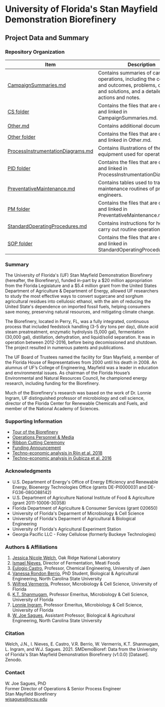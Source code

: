 # University of Florida's Stan Mayfield Demonstration Biorefinery

## Project Data and Summary

### Repository Organization

| Item | Description |
| ----------- | ----------- |
| [CampaignSummaries.md](CampaignSummaries.md) | Contains summaries of campaign operations, including the conditions and outcomes, problems, challenges, and solutions, and a detailed list of actions and notes. |
| [CS folder](CS) | Contains the files that are described and linked in CampaignSummaries.md. |
| [Other.md](Other.md) | Contains additional documents. |
| [Other folder](Other) | Contains the files that are described and linked in Other.md. |
| [ProcessInstrumentationDiagrams.md](ProcessInstrumentationDiagrams.md) | Contains illustrations of the equipment used for operations. |
| [PID folder](PID) | Contains the files that are described and linked in ProcessInstrumentationDiagrams.md. |
| [PreventativeMaintenance.md](PreventativeMaintenance.md) | Contains tables used to track the maintenance routines of process engineers. |
| [PM folder](PM) | Contains the files that are described and linked in PreventativeMaintenance.md. |
| [StandardOperatingProcedures.md](StandardOperatingProcedures.md) | Contains instructions for how to carry out routine operations. |
| [SOP folder](SOP) | Contains the files that are described and linked in StandardOperatingProcedures.md. |

### Summary

The University of Florida's (UF) Stan Mayfield Demonstration Biorefinery (hereafter, the Biorefinery), funded in-part by a $20 million appropriation from the Florida Legislature and a $5.4 million grant from the United States Department of Agriculture & Department of Energy, allowed UF researchers to study the most effective ways to convert sugarcane and sorghum agricultural residues into cellulosic ethanol, with the aim of reducing the United State's dependence on imported fossil fuels, helping consumers save money, preserving natural resources, and mitigating climate change.

The Biorefinery, located in Perry, FL, was a fully integrated, continuous process that included feedstock handling (3-5 dry tons per day), dilute acid steam preatreatment, enzymatic hydrolysis (5,000 gal), fermentation (30,000 gal), distillation, dehydration, and liquid/solid separation. It was in operation between 2012-2016, before being decomissioned and shutdown. The project resulted in numerous patents and publications.

The UF Board of Trustees named the facility for Stan Mayfield, a member of the Florida House of Representatives from 2000 until his death in 2008. An alumnus of UF’s College of Engineering, Mayfield was a leader in education and environmental issues. As chairman of the Florida House’s Environmental and Natural Resources Council, he championed energy research, including funding for the Biorefinery.

Much of the Biorefinery's research was based on the work of Dr. Lonnie Ingram, UF distinguished professor of microbiology and cell science, director of the Florida Center for Renewable Chemicals and Fuels, and member of the National Academy of Sciences.

### Supporting Information

* [Tour of the Biorefinery](https://www.youtube.com/watch?v=cKX7svmyv80&t=1s)
* [Operations Personnel & Media](https://fcrc.ifas.ufl.edu/stan-mayfield-biorefinery/)
* [Ribbon Cutting Ceremony](https://fcrc.ifas.ufl.edu/media/fcrcifasufledu/smb/SM-Dedication.pdf)
* [Funding Announcement](https://www.energy.gov/articles/usda-and-doe-award-biomass-research-and-development-grants-reduce-americas-reliance)
* [Techno-economic analysis in Rijn et al. 2018](Other/Rijn_et_al._2018.pdf)
* [Techno-economic analysis in Gubicza et al. 2016](Other/Gubicza_et_al._2016.pdf)

### Acknowledgments

* U.S. Department of Energy's Office of Energy Efficiency and Renewable Energy, Bioenergy Technologies Office (grants DE-PI0000031 and DE-FG36-08GO88142)
* U.S. Department of Agriculture National Institute of Food & Agriculture (grant 2011-10006-30358)
* Florida Department of Agriculture & Consumer Services (grant 020650)
* University of Florida's Deparment of Microbiology & Cell Science
* University of Florida's Deparment of Agricultural & Biological Engineering
* University of Florida's Agricultural Experiment Station
* Georgia Pacific LLC - Foley Cellulose (formerly Buckeye Technologies)

### Authors & Affiliations

1. [Jessica Nicole Welch](https://www.ornl.gov/staff-profile/jessica-n-welch), Oak Ridge National Laboratory
2. [Ismael Nieves](https://www.linkedin.com/in/ismael-nieves-70698052/), Director of Fermentation, Meati Foods
3. [Eulogio Castro](http://www4.ujaen.es/~ecastro/), Professor, Chemical Engineering, University of Jaen
4. [Vanessa Rondon Berrio](https://www.linkedin.com/in/vanessa-rondon-berrio-biotech/), PhD Student, Biological & Agricultural Engineering, North Carolina State University
5. [Wilfred Vermerris](https://microcell.ufl.edu/people/faculty-directory/vermerris/), Professor, Microbiology & Cell Science, University of Florida
6. [K.T. Shanmugam](https://microcell.ufl.edu/people/faculty-directory/shanmugam/), Professor Emeritus, Microbiology & Cell Science, University of Florida
7. [Lonnie Ingram](https://microcell.ufl.edu/people/faculty-directory/ingram/), Professor Emeritus, Microbiology & Cell Science, University of Florida
8. [W. Joe Sagues](https://www.bae.ncsu.edu/people/wjsagues/), Assistant Professor, Biological & Agricultural Engineering, North Carolina State University

### Citation

Welch, J.N., I. Nieves, E. Castro, V.R. Berrio, W. Vermerris, K.T. Shanmugam, L. Ingram, and W.J. Sagues. 2021. SMDemoBioref: Data from the University of Florida's Stan Mayfield Demonstration Biorefinery (v1.0.0) [Dataset]. Zenodo. 

### Contact

W. Joe Sagues, PhD  
Former Director of Operations & Senior Process Engineer  
Stan Mayfield Biorefinery  
wjsagues@ncsu.edu 
